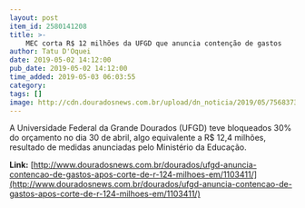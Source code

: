 ```yaml
---
layout: post
item_id: 2580141208
title: >-
    MEC corta R$ 12 milhões da UFGD que anuncia contenção de gastos
author: Tatu D'Oquei
date: 2019-05-02 14:12:00
pub_date: 2019-05-02 14:12:00
time_added: 2019-05-03 06:03:55
category: 
tags: []
image: http://cdn.douradosnews.com.br/upload/dn_noticia/2019/05/756837314-ufgdface20181026.jpg
---
```


A Universidade Federal da Grande Dourados (UFGD) teve bloqueados 30% do orçamento no dia 30 de abril, algo equivalente a R$ 12,4 milhões, resultado de medidas anunciadas pelo Ministério da Educação.

**Link:** [http://www.douradosnews.com.br/dourados/ufgd-anuncia-contencao-de-gastos-apos-corte-de-r-124-milhoes-em/1103411/](http://www.douradosnews.com.br/dourados/ufgd-anuncia-contencao-de-gastos-apos-corte-de-r-124-milhoes-em/1103411/)

